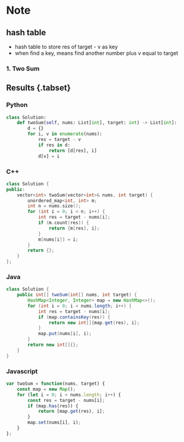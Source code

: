 # Note

##  hash table

- hash table to store res of target - v as key
- when find a key, means find another number plus v equal to target

### 1. Two Sum

## Results {.tabset}

### Python

```python
class Solution:
    def twoSum(self, nums: List[int], target: int) -> List[int]:
        d = {}
        for i, v in enumerate(nums):
            res = target - v
            if res in d:
                return [d[res], i]
            d[v] = i
```

### C++

```c++
class Solution {
public:
    vector<int> twoSum(vector<int>& nums, int target) {
        unordered_map<int, int> m;
        int n = nums.size();
        for (int i = 0; i < n; i++) {
            int res = target - nums[i];
            if (m.count(res)) {
                return {m[res], i};
            }
            m[nums[i]] = i;
        }
        return {};
    }
};
```

### Java

```java
class Solution {
    public int[] twoSum(int[] nums, int target) {
        HashMap<Integer, Integer> map = new HashMap<>();
        for (int i = 0; i < nums.length; i++) {
            int res = target - nums[i];
            if (map.containsKey(res)) {
                return new int[]{map.get(res), i};
            }
            map.put(nums[i], i);
        }
        return new int[]{};
    }
}
```

### Javascript

```js
var twoSum = function(nums, target) {
    const map = new Map();
    for (let i = 0; i < nums.length; i++) {
        const res = target - nums[i];
        if (map.has(res)) {
            return [map.get(res), i];
        }
        map.set(nums[i], i);
    } 
};
```
